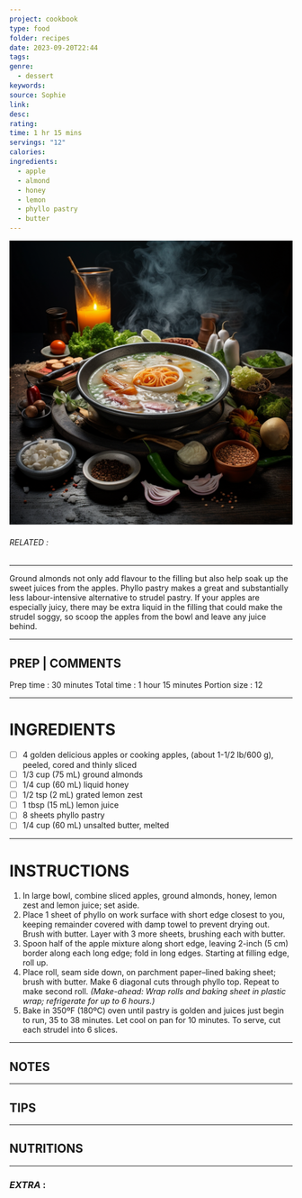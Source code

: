 ```yaml
---
project: cookbook
type: food
folder: recipes
date: 2023-09-20T22:44
tags: 
genre:
  - dessert
keywords: 
source: Sophie
link: 
desc: 
rating: 
time: 1 hr 15 mins
servings: "12"
calories: 
ingredients:
  - apple
  - almond
  - honey
  - lemon
  - phyllo pastry
  - butter
---
```


![IMAGE](_default.png)

###### *RELATED* : 
---
Ground almonds not only add flavour to the filling but also help soak up the sweet juices from the apples. Phyllo pastry makes a great and substantially less labour-intensive alternative to strudel pastry. If your apples are especially juicy, there may be extra liquid in the filling that could make the strudel soggy, so scoop the apples from the bowl and leave any juice behind.

---
## PREP | COMMENTS

Prep time : 30 minutes
Total time : 1 hour 15 minutes
Portion size : 12

---
# INGREDIENTS

- [ ] 4 golden delicious apples or cooking apples, (about 1-1/2 lb/600 g), peeled, cored and thinly sliced
- [ ] 1/3 cup (75 mL) ground almonds
- [ ] 1/4 cup (60 mL) liquid honey
- [ ] 1/2 tsp (2 mL) grated lemon zest
- [ ] 1 tbsp (15 mL) lemon juice
- [ ] 8 sheets phyllo pastry
- [ ] 1/4 cup (60 mL) unsalted butter, melted

---
# INSTRUCTIONS

1. In large bowl, combine sliced apples, ground almonds, honey, lemon zest and lemon juice; set aside.
2. Place 1 sheet of phyllo on work surface with short edge closest to you, keeping remainder covered with damp towel to prevent drying out. Brush with butter. Layer with 3 more sheets, brushing each with butter.
3. Spoon half of the apple mixture along short edge, leaving 2-inch (5 cm) border along each long edge; fold in long edges. Starting at filling edge, roll up.
4. Place roll, seam side down, on parchment paper–lined baking sheet; brush with butter. Make 6 diagonal cuts through phyllo top. Repeat to make second roll. _(Make-ahead: Wrap rolls and baking sheet in plastic wrap; refrigerate for up to 6 hours.)_
5. Bake in 350ºF (180ºC) oven until pastry is golden and juices just begin to run, 35 to 38 minutes. Let cool on pan for 10 minutes. To serve, cut each strudel into 6 slices.

---
## NOTES



---
## TIPS



---
## NUTRITIONS



---
### *EXTRA* :



